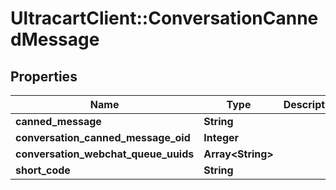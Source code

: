 # UltracartClient::ConversationCannedMessage

## Properties
Name | Type | Description | Notes
------------ | ------------- | ------------- | -------------
**canned_message** | **String** |  | [optional] 
**conversation_canned_message_oid** | **Integer** |  | [optional] 
**conversation_webchat_queue_uuids** | **Array&lt;String&gt;** |  | [optional] 
**short_code** | **String** |  | [optional] 


